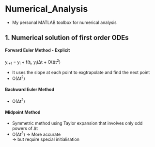 # Numerical_Analysis
- My personal MATLAB toolbox for numerical analysis

## 1. Numerical solution of first order ODEs
#### Forward Euler Method - Explicit
y<sub>i+1</sub> = y<sub>i</sub> + f(t<sub>i</sub>, y<sub>i</sub>)&Delta;t + O(&Delta;t<sup>2</sup>)
- It uses the slope at each point to exgtrapolate and find the next point  
- O(&Delta;t<sup>2</sup>)

#### Backward Euler Method
- O(&Delta;t<sup>2</sup>)

#### Midpoint Method
- Symmetric method using Taylor expansion that involves only odd powers of &Delta;t
- O(&Delta;t<sup>3</sup>) -> More accurate  
-> but require special initialisation
